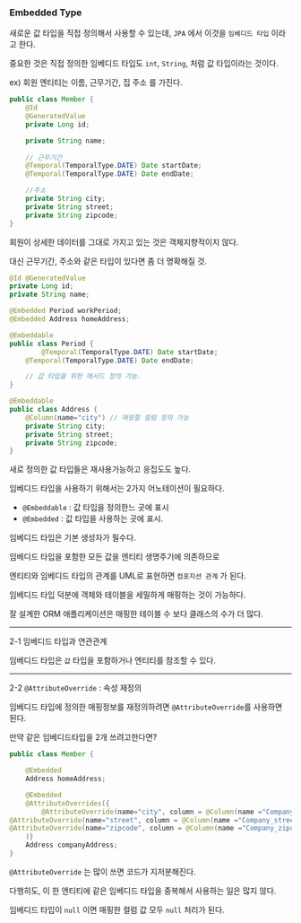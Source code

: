 ### Embedded Type

새로운 값 타입을 직접 정의해서 사용할 수 있는데, `JPA` 에서 이것을 `임베디드 타입` 이라고 한다.

중요한 것은 직접 정의한 임베디드 타입도 `int`, `String`, 처럼 값 타입이라는 것이다.

ex) 회원 엔티티는 이름, 근무기간, 집 주소 를 가진다.

```java
public class Member {
	@Id
	@GeneratedValue
	private Long id;

	private String name;
	
	// 근무기간
	@Temporal(TemporalType.DATE) Date startDate;
	@Temporal(TemporalType.DATE) Date endDate;

	//주소
	private String city;
	private String street;
	private String zipcode;
}
```

회원이 상세한 데이터를 그대로 가지고 있는 것은 객체지향적이지 않다.

대신 근무기간, 주소와 같은 타입이 있다면 좀 더 명확해질 것.

```java
@Id @GeneratedValue
private Long id;
private String name;

@Embedded Period workPeriod;
@Embedded Address homeAddress;
```

```java
@Embeddable
public class Period {
		@Temporal(TemporalType.DATE) Date startDate;
	@Temporal(TemporalType.DATE) Date endDate;

	// 값 타입을 위한 메서드 정의 가능.	
}
```

```java
@Embeddable
public class Address {
	@Column(name="city") // 매핑할 컬럼 정의 가능
	private String city;
	private String street;
	private String zipcode;
}
```

새로 정의한 값 타입들은 재사용가능하고 응집도도 높다.

임베디드 타입을 사용하기 위해서는 2가지 어노테이션이 필요하다.

- `@Embeddable` : 값 타입을 정의한느 곳에 표시
- `@Embedded` : 값 타입을 사용하는 곳에 표시.

임베디드 타입은 기본 생성자가 필수다.

임베디드 타입을 포함한 모든 값을 엔티티 생명주기에 의존하므로 

엔티티와 임베디드 타입의 관계를 UML로 표현하면 `컴포지션 관계` 가 된다.

임베디드 타입 덕분에 객체와 테이블을 세밀하게 매핑하는 것이 가능하다.

잘 설계한 ORM 애플리케이션은 매핑한 테이블 수 보다 클래스의 수가 더 많다.

---

2-1 임베디드 타입과 연관관계

임베디드 타입은 `값` 타입을 포함하거나 엔티티를 참조할 수 있다.

---

2-2 `@AttributeOverride` : 속성 재정의

임베디드 타입에 정의한 매핑정보를 재정의하려면 `@AttributeOverride`를 사용하면 된다.

만약 같은 임베디드타입을 2개 쓰려고한다면?

```java
public class Member {

	@Embedded
	Address homeAddress;

	@Embedded
	@AttributeOverrides({
		@AttributeOverride(name="city", column = @Column(name ="Company_city"),
@AttributeOverride(name="street", column = @Column(name ="Company_street"),
@AttributeOverride(name="zipcode", column = @Column(name ="Company_zipcode")
	)}
	Address companyAddress;
}
```


`@AttributeOverride` 는 많이 쓰면 코드가 지저분해진다.

다행히도, 이 한 엔티티에 같은 임베디드  타입을 중복해서 사용하는 일은 많지 않다.

임베디드 타입이 `null` 이면 매핑한 컬럼 값 모두 `null` 처리가 된다.
